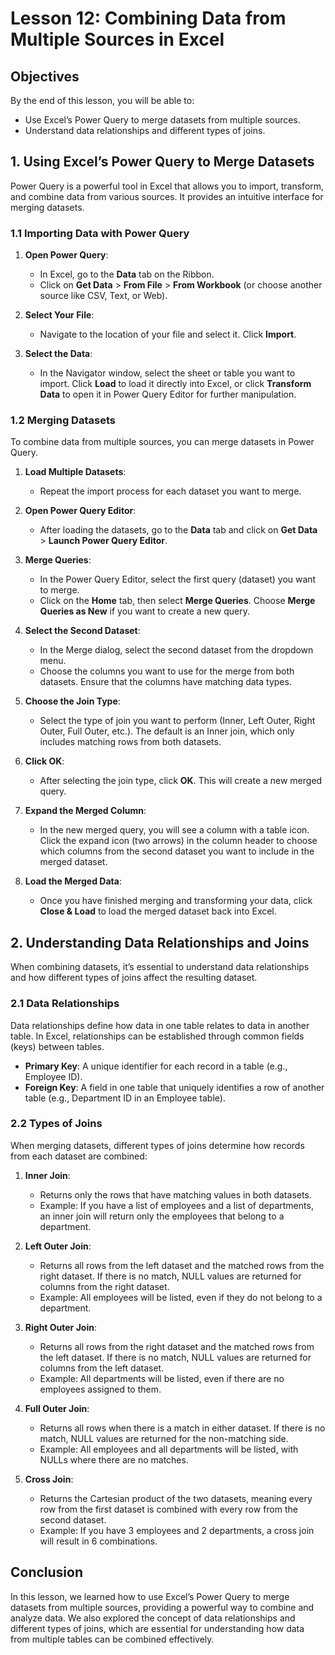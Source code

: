 # Lesson 12: Combining Data from Multiple Sources in Excel

## Objectives
By the end of this lesson, you will be able to:
- Use Excel’s Power Query to merge datasets from multiple sources.
- Understand data relationships and different types of joins.

## 1. Using Excel’s Power Query to Merge Datasets

Power Query is a powerful tool in Excel that allows you to import, transform, and combine data from various sources. It provides an intuitive interface for merging datasets.

### 1.1 Importing Data with Power Query

1. **Open Power Query**:
   - In Excel, go to the **Data** tab on the Ribbon.
   - Click on **Get Data** > **From File** > **From Workbook** (or choose another source like CSV, Text, or Web).

2. **Select Your File**:
   - Navigate to the location of your file and select it. Click **Import**.

3. **Select the Data**:
   - In the Navigator window, select the sheet or table you want to import. Click **Load** to load it directly into Excel, or click **Transform Data** to open it in Power Query Editor for further manipulation.

### 1.2 Merging Datasets

To combine data from multiple sources, you can merge datasets in Power Query.

1. **Load Multiple Datasets**:
   - Repeat the import process for each dataset you want to merge.

2. **Open Power Query Editor**:
   - After loading the datasets, go to the **Data** tab and click on **Get Data** > **Launch Power Query Editor**.

3. **Merge Queries**:
   - In the Power Query Editor, select the first query (dataset) you want to merge.
   - Click on the **Home** tab, then select **Merge Queries**. Choose **Merge Queries as New** if you want to create a new query.

4. **Select the Second Dataset**:
   - In the Merge dialog, select the second dataset from the dropdown menu.
   - Choose the columns you want to use for the merge from both datasets. Ensure that the columns have matching data types.

5. **Choose the Join Type**:
   - Select the type of join you want to perform (Inner, Left Outer, Right Outer, Full Outer, etc.). The default is an Inner join, which only includes matching rows from both datasets.

6. **Click OK**:
   - After selecting the join type, click **OK**. This will create a new merged query.

7. **Expand the Merged Column**:
   - In the new merged query, you will see a column with a table icon. Click the expand icon (two arrows) in the column header to choose which columns from the second dataset you want to include in the merged dataset.

8. **Load the Merged Data**:
   - Once you have finished merging and transforming your data, click **Close & Load** to load the merged dataset back into Excel.

## 2. Understanding Data Relationships and Joins

When combining datasets, it’s essential to understand data relationships and how different types of joins affect the resulting dataset.

### 2.1 Data Relationships

Data relationships define how data in one table relates to data in another table. In Excel, relationships can be established through common fields (keys) between tables.

- **Primary Key**: A unique identifier for each record in a table (e.g., Employee ID).
- **Foreign Key**: A field in one table that uniquely identifies a row of another table (e.g., Department ID in an Employee table).

### 2.2 Types of Joins

When merging datasets, different types of joins determine how records from each dataset are combined:

1. **Inner Join**:
   - Returns only the rows that have matching values in both datasets.
   - Example: If you have a list of employees and a list of departments, an inner join will return only the employees that belong to a department.

2. **Left Outer Join**:
   - Returns all rows from the left dataset and the matched rows from the right dataset. If there is no match, NULL values are returned for columns from the right dataset.
   - Example: All employees will be listed, even if they do not belong to a department.

3. **Right Outer Join**:
   - Returns all rows from the right dataset and the matched rows from the left dataset. If there is no match, NULL values are returned for columns from the left dataset.
   - Example: All departments will be listed, even if there are no employees assigned to them.

4. **Full Outer Join**:
   - Returns all rows when there is a match in either dataset. If there is no match, NULL values are returned for the non-matching side.
   - Example: All employees and all departments will be listed, with NULLs where there are no matches.

5. **Cross Join**:
   - Returns the Cartesian product of the two datasets, meaning every row from the first dataset is combined with every row from the second dataset.
   - Example: If you have 3 employees and 2 departments, a cross join will result in 6 combinations.

## Conclusion

In this lesson, we learned how to use Excel’s Power Query to merge datasets from multiple sources, providing a powerful way to combine and analyze data. We also explored the concept of data relationships and different types of joins, which are essential for understanding how data from multiple tables can be combined effectively.